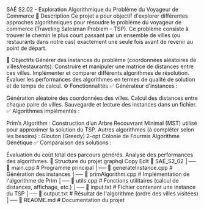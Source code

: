 SAÉ S2.02 - Exploration Algorithmique du Problème du Voyageur de Commerce
📌 Description
Ce projet a pour objectif d'explorer différentes approches algorithmiques pour résoudre le problème du voyageur de commerce (Traveling Salesman Problem - TSP). Ce problème consiste à trouver le chemin le plus court passant par un ensemble de villes (ou restaurants dans notre cas) exactement une seule fois avant de revenir au point de départ.

🎯 Objectifs
Générer des instances du problème (coordonnées aléatoires de villes/restaurants).
Construire et manipuler une matrice de distances entre ces villes.
Implémenter et comparer différents algorithmes de résolution.
Évaluer les performances des algorithmes en termes de qualité de solution et de temps de calcul.
⚙️ Fonctionnalités
✅ Générateur d'instances :

Génération aléatoire des coordonnées des villes.
Calcul des distances entre chaque paire de villes.
Sauvegarde et lecture des instances dans un fichier.
✅ Algorithmes implémentés :

Prim’s Algorithm : Construction d’un Arbre Recouvrant Minimal (MST) utilisé pour approximer la solution du TSP.
Autres algorithmes (à compléter selon les besoins) :
Glouton (Greedy)
2-opt
Colonie de Fourmis
Algorithme Génétique
✅ Comparaison des solutions :

Évaluation du coût total des parcours générés.
Analyse des performances des algorithmes.
📂 Structure du projet
graphql
Copy
Edit
📁 SAÉ_S2_02
│── 📄 main.cpp          # Programme principal
│── 📄 generateInstance.cpp  # Génération des instances
│── 📄 primAlgorithm.cpp     # Implémentation de l'algorithme de Prim
│── 📄 utils.cpp        # Fonctions utilitaires (calcul de distances, affichage, etc.)
│── 📄 input.txt        # Fichier contenant une instance du TSP
│── 📄 output.txt       # Résultat de l'algorithme (ordre des villes visitées)
│── 📄 README.md        # Documentation du projet
